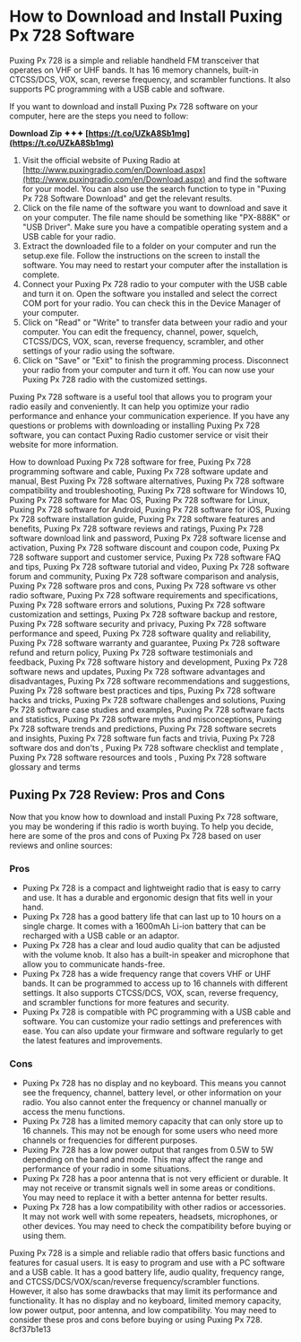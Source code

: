 
 
# How to Download and Install Puxing Px 728 Software
 
Puxing Px 728 is a simple and reliable handheld FM transceiver that operates on VHF or UHF bands. It has 16 memory channels, built-in CTCSS/DCS, VOX, scan, reverse frequency, and scrambler functions. It also supports PC programming with a USB cable and software.
 
If you want to download and install Puxing Px 728 software on your computer, here are the steps you need to follow:
 
**Download Zip ✦✦✦ [https://t.co/UZkA8Sb1mg](https://t.co/UZkA8Sb1mg)**


 
1. Visit the official website of Puxing Radio at [http://www.puxingradio.com/en/Download.aspx](http://www.puxingradio.com/en/Download.aspx) and find the software for your model. You can also use the search function to type in "Puxing Px 728 Software Download" and get the relevant results.
2. Click on the file name of the software you want to download and save it on your computer. The file name should be something like "PX-888K" or "USB Driver". Make sure you have a compatible operating system and a USB cable for your radio.
3. Extract the downloaded file to a folder on your computer and run the setup.exe file. Follow the instructions on the screen to install the software. You may need to restart your computer after the installation is complete.
4. Connect your Puxing Px 728 radio to your computer with the USB cable and turn it on. Open the software you installed and select the correct COM port for your radio. You can check this in the Device Manager of your computer.
5. Click on "Read" or "Write" to transfer data between your radio and your computer. You can edit the frequency, channel, power, squelch, CTCSS/DCS, VOX, scan, reverse frequency, scrambler, and other settings of your radio using the software.
6. Click on "Save" or "Exit" to finish the programming process. Disconnect your radio from your computer and turn it off. You can now use your Puxing Px 728 radio with the customized settings.

Puxing Px 728 software is a useful tool that allows you to program your radio easily and conveniently. It can help you optimize your radio performance and enhance your communication experience. If you have any questions or problems with downloading or installing Puxing Px 728 software, you can contact Puxing Radio customer service or visit their website for more information.
 
How to download Puxing Px 728 software for free,  Puxing Px 728 programming software and cable,  Puxing Px 728 software update and manual,  Best Puxing Px 728 software alternatives,  Puxing Px 728 software compatibility and troubleshooting,  Puxing Px 728 software for Windows 10,  Puxing Px 728 software for Mac OS,  Puxing Px 728 software for Linux,  Puxing Px 728 software for Android,  Puxing Px 728 software for iOS,  Puxing Px 728 software installation guide,  Puxing Px 728 software features and benefits,  Puxing Px 728 software reviews and ratings,  Puxing Px 728 software download link and password,  Puxing Px 728 software license and activation,  Puxing Px 728 software discount and coupon code,  Puxing Px 728 software support and customer service,  Puxing Px 728 software FAQ and tips,  Puxing Px 728 software tutorial and video,  Puxing Px 728 software forum and community,  Puxing Px 728 software comparison and analysis,  Puxing Px 728 software pros and cons,  Puxing Px 728 software vs other radio software,  Puxing Px 728 software requirements and specifications,  Puxing Px 728 software errors and solutions,  Puxing Px 728 software customization and settings,  Puxing Px 728 software backup and restore,  Puxing Px 728 software security and privacy,  Puxing Px 728 software performance and speed,  Puxing Px 728 software quality and reliability,  Puxing Px 728 software warranty and guarantee,  Puxing Px 728 software refund and return policy,  Puxing Px 728 software testimonials and feedback,  Puxing Px 728 software history and development,  Puxing Px 728 software news and updates,  Puxing Px 728 software advantages and disadvantages,  Puxing Px 728 software recommendations and suggestions,  Puxing Px 728 software best practices and tips,  Puxing Px 728 software hacks and tricks,  Puxing Px 728 software challenges and solutions,  Puxing Px 728 software case studies and examples,  Puxing Px 728 software facts and statistics,  Puxing Px 728 software myths and misconceptions,  Puxing Px 728 software trends and predictions,  Puxing Px 728 software secrets and insights,  Puxing Px 728 software fun facts and trivia,  Puxing Px 728 software dos and don'ts ,  Puxing Px 728 software checklist and template ,  Puxing Px 728 software resources and tools ,  Puxing Px 728 software glossary and terms
  
## Puxing Px 728 Review: Pros and Cons
 
Now that you know how to download and install Puxing Px 728 software, you may be wondering if this radio is worth buying. To help you decide, here are some of the pros and cons of Puxing Px 728 based on user reviews and online sources:
 
### Pros

- Puxing Px 728 is a compact and lightweight radio that is easy to carry and use. It has a durable and ergonomic design that fits well in your hand.
- Puxing Px 728 has a good battery life that can last up to 10 hours on a single charge. It comes with a 1600mAh Li-ion battery that can be recharged with a USB cable or an adaptor.
- Puxing Px 728 has a clear and loud audio quality that can be adjusted with the volume knob. It also has a built-in speaker and microphone that allow you to communicate hands-free.
- Puxing Px 728 has a wide frequency range that covers VHF or UHF bands. It can be programmed to access up to 16 channels with different settings. It also supports CTCSS/DCS, VOX, scan, reverse frequency, and scrambler functions for more features and security.
- Puxing Px 728 is compatible with PC programming with a USB cable and software. You can customize your radio settings and preferences with ease. You can also update your firmware and software regularly to get the latest features and improvements.

### Cons

- Puxing Px 728 has no display and no keyboard. This means you cannot see the frequency, channel, battery level, or other information on your radio. You also cannot enter the frequency or channel manually or access the menu functions.
- Puxing Px 728 has a limited memory capacity that can only store up to 16 channels. This may not be enough for some users who need more channels or frequencies for different purposes.
- Puxing Px 728 has a low power output that ranges from 0.5W to 5W depending on the band and mode. This may affect the range and performance of your radio in some situations.
- Puxing Px 728 has a poor antenna that is not very efficient or durable. It may not receive or transmit signals well in some areas or conditions. You may need to replace it with a better antenna for better results.
- Puxing Px 728 has a low compatibility with other radios or accessories. It may not work well with some repeaters, headsets, microphones, or other devices. You may need to check the compatibility before buying or using them.

Puxing Px 728 is a simple and reliable radio that offers basic functions and features for casual users. It is easy to program and use with a PC software and a USB cable. It has a good battery life, audio quality, frequency range, and CTCSS/DCS/VOX/scan/reverse frequency/scrambler functions. However, it also has some drawbacks that may limit its performance and functionality. It has no display and no keyboard, limited memory capacity, low power output, poor antenna, and low compatibility. You may need to consider these pros and cons before buying or using Puxing Px 728.
 8cf37b1e13
 
